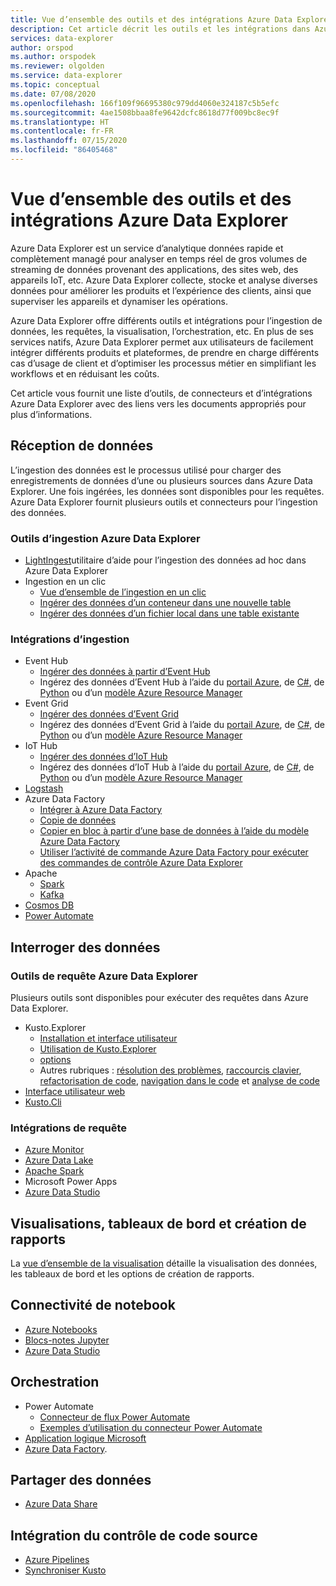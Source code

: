 ```yaml
---
title: Vue d’ensemble des outils et des intégrations Azure Data Explorer - Azure Data Explorer
description: Cet article décrit les outils et les intégrations dans Azure Data Explorer.
services: data-explorer
author: orspod
ms.author: orspodek
ms.reviewer: olgolden
ms.service: data-explorer
ms.topic: conceptual
ms.date: 07/08/2020
ms.openlocfilehash: 166f109f96695380c979dd4060e324187c5b5efc
ms.sourcegitcommit: 4ae1508bbaa8fe9642dcfc8618d77f009bc8ec9f
ms.translationtype: HT
ms.contentlocale: fr-FR
ms.lasthandoff: 07/15/2020
ms.locfileid: "86405468"
---
```

# <a name="azure-data-explorer-tools-and-integrations-overview"></a>Vue d’ensemble des outils et des intégrations Azure Data Explorer

Azure Data Explorer est un service d’analytique données rapide et complètement managé pour analyser en temps réel de gros volumes de streaming de données provenant des applications, des sites web, des appareils IoT, etc. Azure Data Explorer collecte, stocke et analyse diverses données pour améliorer les produits et l’expérience des clients, ainsi que superviser les appareils et dynamiser les opérations. 

Azure Data Explorer offre différents outils et intégrations pour l’ingestion de données, les requêtes, la visualisation, l’orchestration, etc. En plus de ses services natifs, Azure Data Explorer permet aux utilisateurs de facilement intégrer différents produits et plateformes, de prendre en charge différents cas d’usage de client et d’optimiser les processus métier en simplifiant les workflows et en réduisant les coûts. 

Cet article vous fournit une liste d’outils, de connecteurs et d’intégrations Azure Data Explorer avec des liens vers les documents appropriés pour plus d’informations.

## <a name="ingest-data"></a>Réception de données 

L’ingestion des données est le processus utilisé pour charger des enregistrements de données d’une ou plusieurs sources dans Azure Data Explorer. Une fois ingérées, les données sont disponibles pour les requêtes. Azure Data Explorer fournit plusieurs outils et connecteurs pour l’ingestion des données. 

### <a name="azure-data-explorer-ingestion-tools"></a>Outils d’ingestion Azure Data Explorer

* [LightIngest](lightingest.md)utilitaire d’aide pour l’ingestion des données ad hoc dans Azure Data Explorer
* Ingestion en un clic
    * [Vue d’ensemble de l’ingestion en un clic](ingest-data-one-click.md) 
    * [Ingérer des données d’un conteneur dans une nouvelle table](one-click-ingestion-new-table.md)
    * [Ingérer des données d’un fichier local dans une table existante](one-click-ingestion-existing-table.md)

### <a name="ingestion-integrations"></a>Intégrations d’ingestion

* Event Hub
    * [Ingérer des données à partir d’Event Hub](kusto/management/data-ingestion/eventhub.md)
    * Ingérez des données d’Event Hub à l’aide du [portail Azure](ingest-data-event-hub.md), de [C#](data-connection-event-hub-csharp.md), de [Python](data-connection-event-hub-python.md) ou d’un [modèle Azure Resource Manager](data-connection-event-hub-resource-manager.md)
* Event Grid
    * [Ingérer des données d’Event Grid](kusto/management/data-ingestion/eventgrid.md)
    * Ingérez des données d’Event Grid à l’aide du [portail Azure](ingest-data-event-grid.md), de [C#](data-connection-event-grid-csharp.md), de [Python](data-connection-event-grid-python.md) ou d’un [modèle Azure Resource Manager](data-connection-event-grid-resource-manager.md)
* IoT Hub
    * [Ingérer des données d’IoT Hub](kusto/management/data-ingestion/iothub.md)
    * Ingérez des données d’IoT Hub à l’aide du [portail Azure](ingest-data-iot-hub.md), de [C#](data-connection-iot-hub-csharp.md), de [Python](data-connection-iot-hub-python.md) ou d’un [modèle Azure Resource Manager](data-connection-iot-hub-resource-manager.md)
* [Logstash](ingest-data-logstash.md)
* Azure Data Factory
    * [Intégrer à Azure Data Factory](data-factory-integration.md)
    * [Copie de données](data-factory-load-data.md)
    * [Copier en bloc à partir d’une base de données à l’aide du modèle Azure Data Factory](data-factory-template.md)
    * [Utiliser l’activité de commande Azure Data Factory pour exécuter des commandes de contrôle Azure Data Explorer](data-factory-command-activity.md)
* Apache 
    * [Spark](spark-connector.md)
    * [Kafka](ingest-data-kafka.md)
* [Cosmos DB](https://github.com/Azure/azure-kusto-labs/tree/master/cosmosdb-adx-integration)
* [Power Automate](flow.md)

## <a name="query-data"></a>Interroger des données

### <a name="azure-data-explorer-query-tools"></a>Outils de requête Azure Data Explorer

Plusieurs outils sont disponibles pour exécuter des requêtes dans Azure Data Explorer.

* Kusto.Explorer
    * [Installation et interface utilisateur](kusto/tools/kusto-explorer.md)
    * [Utilisation de Kusto.Explorer](kusto/tools/kusto-explorer-using.md)
    * [options](kusto/tools/kusto-explorer-options.md)
    * Autres rubriques : [résolution des problèmes](kusto/tools/kusto-explorer-troubleshooting.md), [raccourcis clavier](kusto/tools/kusto-explorer-shortcuts.md), [refactorisation de code](kusto/tools/kusto-explorer-refactor.md), [navigation dans le code](kusto/tools/kusto-explorer-codenav.md) et [analyse de code](kusto/tools/kusto-explorer-code-analyzer.md)
* [Interface utilisateur web](web-query-data.md)
* [Kusto.Cli](kusto/tools/kusto-cli.md)

### <a name="query-integrations"></a>Intégrations de requête

* [Azure Monitor](query-monitor-data.md)
* [Azure Data Lake](data-lake-query-data.md)
* [Apache Spark](spark-connector.md)
* Microsoft Power Apps
* [Azure Data Studio](https://docs.microsoft.com/sql/azure-data-studio/notebooks-kqlmagic)

## <a name="visualizations-dashboards-and-reporting"></a>Visualisations, tableaux de bord et création de rapports

La [vue d’ensemble de la visualisation](viz-overview.md) détaille la visualisation des données, les tableaux de bord et les options de création de rapports. 

## <a name="notebook-connectivity"></a>Connectivité de notebook

* [Azure Notebooks](azure-notebooks.md)
* [Blocs-notes Jupyter](kqlmagic.md)
* [Azure Data Studio](https://docs.microsoft.com/sql/azure-data-studio/notebooks-kqlmagic)

## <a name="orchestration"></a>Orchestration

* Power Automate
    * [Connecteur de flux Power Automate](flow.md)
    * [Exemples d’utilisation du connecteur Power Automate](flow-usage.md)
* [Application logique Microsoft](kusto/tools/logicapps.md) 
* [Azure Data Factory](data-factory-integration.md).

## <a name="share-data"></a>Partager des données

* [Azure Data Share](data-share.md)

## <a name="source-control-integration"></a>Intégration du contrôle de code source

* [Azure Pipelines](devops.md) 
* [Synchroniser Kusto](kusto/tools/synckusto.md) 

<!--Open Source Tools-->
